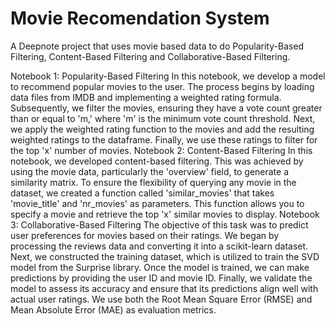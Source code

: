# Movie Recomendation System

A Deepnote project that uses movie based data to do Popularity-Based Filtering, Content-Based Filtering and Collaborative-Based Filtering.

Notebook 1: Popularity-Based Filtering 
 In this notebook, we develop a model to recommend popular movies to the user. The process begins by loading data files from IMDB and implementing a weighted rating formula. Subsequently, we filter the movies, ensuring they have a vote count greater than or equal to 'm,' where 'm' is the minimum vote count threshold. Next, we apply the weighted rating function to the movies and add the resulting weighted ratings to the dataframe. Finally, we use these ratings to filter for the top 'x' number of movies.
Notebook 2: Content-Based Filtering
 In this notebook, we developed content-based filtering. This was achieved by using the movie data, particularly the 'overview' field, to generate a similarity matrix. To ensure the flexibility of querying any movie in the dataset, we created a function called 'similar_movies' that takes 'movie_title' and 'nr_movies' as parameters. This function allows you to specify a movie and retrieve the top 'x' similar movies to display.
Notebook 3: Collaborative-Based Filtering
  The objective of this task was to predict user preferences for movies based on their ratings. We began by processing the reviews data and converting it into a scikit-learn dataset. Next, we constructed the training dataset, which is utilized to train the SVD model from the Surprise library. Once the model is trained, we can make predictions by providing the user ID and movie ID. Finally, we validate the model to assess its accuracy and ensure that its predictions align well with actual user ratings. We use both the Root Mean Square Error (RMSE) and Mean Absolute Error (MAE) as evaluation metrics.
